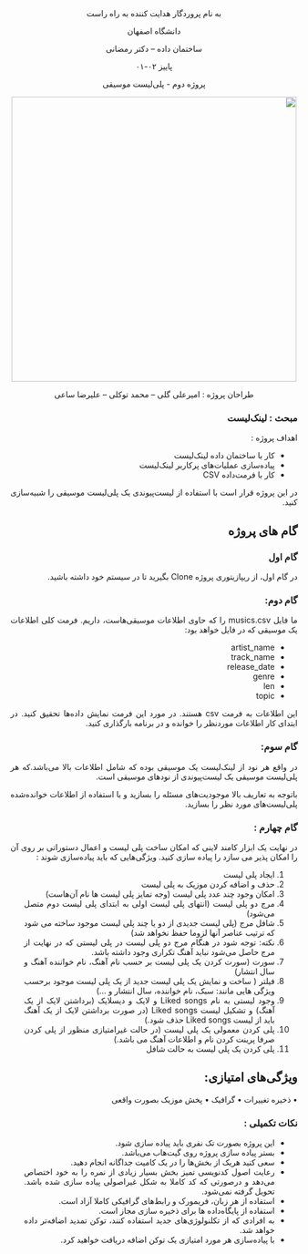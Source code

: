 <div dir='rtl' align="center">
به نام پروردگار هدایت کننده به راه راست

  دانشگاه اصفهان

  ساختمان داده – دکتر رمضانی 

  پاییز ۰۲-۰۱

  پروژه دوم - پلی‌لیست موسیقی 


<img src="https://s25.picofile.com/file/8454207476/Picture3.png"  width="500"/>
  
  طراحان پروژه : امیرعلی گلی – محمد توکلی – علیرضا ساعی
</div>

<div dir='rtl' align="justify">
  
### مبحث : لینک‌لیست 
اهداف پروژه :
+	کار با ساختمان داده لینک‌لیست
+	پیاده‌سازی عملیات‌های پرکاربر لینک‌لیست
+ کار با فرمت‌داده CSV  
  
  
در این پروژه قرار است با استفاده از لیست‌پیوندی یک پلی‌لیست موسیقی را شبیه‌سازی کنید.

## گام های پروژه
### گام اول
در گام اول، از ریپازیتوری پروژه Clone بگیرید تا در سیستم خود داشته باشید.
### گام دوم:
ما فایل musics.csv را که حاوی اطلاعات موسیقی‌هاست، داریم.
فرمت کلی اطلاعات یک موسیقی که در فایل خواهد بود:
+	artist_name
+	track_name
+	release_date
+	genre
+	len
+	topic


این اطلاعات به فرمت csv هستند. در مورد این فرمت نمایش داده‌ها تحقیق کنید.
در ابتدای کار اطلاعات موردنظر را خوانده و در برنامه بارگذاری کنید.
### گام سوم:
در واقع هر نود از لینک‌لیست یک موسیقی بوده که شامل اطلاعات بالا می‌باشد.که هر پلی‌لیست موسیقی یک لیست‌پیوندی از نودهای موسیقی است.

باتوجه به تعاریف بالا موجودیت‌‌های مسئله را بسازید و با استفاده از اطلاعات خوانده‌شده پلی‌لیست‌های مورد نظر را بسازید.
  
  ### گام چهارم :
  در نهایت یک ابزار کامند لاینی که  امکان ساخت پلی لیست و اعمال دستوراتی بر روی آن را امکان پذیر می سازد را پیاده سازی کنید.
ویژگی‌هایی که باید پیاده‌سازی شوند :
1.	ایجاد پلی لیست
2.	حذف و اضافه کردن موزیک به پلی لیست
3.	امکان وجود چند عدد پلی لیست (وجه تمایز پلی لیست ها نام آن‌هاست)
4.	مرج دو پلی لیست (انتهای پلی لیست اولی به ابتدای پلی لیست دوم متصل می‌شود)
5.	شافل مرج (پلی لیست جدیدی از دو یا چند پلی لیست موجود ساخته می شود که ترتیب عناصر آنها لزوما حفظ نخواهد شد)
6.	نکته: توجه شود در هنگام مرج دو پلی لیست در پلی لیستی که در نهایت از مرج حاصل می‌شود نباید آهنگ تکراری وجود داشته باشد.
7.	سورت (سورت کردن یک پلی لیست بر حسب نام آهنگ، نام خواننده آهنگ و سال انتشار)
8.	فیلتر ( ساخت و نمایش یک پلی لیست جدید از یک پلی لیست موجود برحسب ویژگی هایی مانند: سبک، نام خواننده، سال انتشار و ...)
9.	وجود لیستی به نام Liked songs و لایک و دیسلایک (برداشتن لایک از یک آهنگ) و تشکیل لیست Liked songs (در صورت برداشتن لایک از یک آهنگ باید از لیست Liked songs حذف شود.)
10.	پلی کردن معمولی یک پلی لیست (در حالت غیرامتیازی منظور از پلی کردن صرفا پرینت کردن نام و اطلاعات آهنگ می باشد.)
11.	پلی کردن یک پلی لیست به حالت شافل
## ویژگی‌های امتیازی:
•	ذخیره تغییرات
•	گرافیک
•	پخش موزیک بصورت واقعی

### نکات تکمیلی :
+ این پروژه بصورت تک نفری باید پیاده سازی شود.
+ بستر پیاده سازی پروژه روی گیت‌هاب می‌باشد.
+ سعی کنید هریک از بخش‌ها را در یک کامیت جداگانه انجام دهید.
+ رعایت اصول کدنویسی تمیز بخش بسیار زیادی از نمره را به خود اختصاص می‌دهد و درصورتی که کد کاملا به شکل غیراصولی پیاده سازی شده باشد. تحویل گرفته نمی‌شود.
+ استفاده از هر زبان، فریمورک و رابط‌های گرافیکی کاملا آزاد است.
+ استفاده از پایگاه‌داده ها برای ذخیره سازی مجاز است.
+ به افرادی که از تکلنولوژی‌های جدید استفاده کنند، توکن تمدید اضافه‌تر داده خواهد شد.
+ با پیاده‌سازی هر مورد امتیازی یک توکن اضافه دریافت خواهید کرد.



</div>
